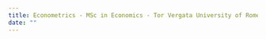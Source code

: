 ```yaml
---
title: Econometrics - MSc in Economics - Tor Vergata University of Rome (Fall 2020)
date: ""
---
```

